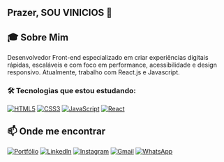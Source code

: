 ## Prazer, SOU VINICIOS 👋
## 🎓 Sobre Mim


Desenvolvedor Front-end especializado em criar experiências digitais rápidas, escaláveis e com foco em performance, acessibilidade e design responsivo. Atualmente, trabalho com React.js e Javascript.

### 🛠️ Tecnologias que estou estudando:
[![HTML5](https://img.shields.io/badge/HTML5-orange?style=for-the-badge&logo=html5&logoColor=white)](https://developer.mozilla.org/pt-BR/docs/Web/HTML)
[![CSS3](https://img.shields.io/badge/CSS3-blue?style=for-the-badge&logo=css3&logoColor=white)](https://developer.mozilla.org/pt-BR/docs/Web/CSS)
[![JavaScript](https://img.shields.io/badge/JavaScript-yellow?style=for-the-badge&logo=javascript&logoColor=white)](https://developer.mozilla.org/pt-BR/docs/Web/JavaScript)
[![React](https://img.shields.io/badge/React-61DAFB?style=for-the-badge&logo=react&logoColor=white)](https://reactjs.org/)


## 📫 Onde me encontrar

[![Portfólio](https://img.shields.io/badge/Portfólio-000000?style=for-the-badge&logo=https%3A%2F%2Fi.postimg.cc%2FhPQy5Nyk%2Ffavicon-32x32.png&logoColor=white)]([https://seusite.com](https://vinidev01.github.io/PortfolioViniDev01))
[![LinkedIn](https://img.shields.io/badge/LinkedIn-blue?style=for-the-badge&logo=linkedin&logoColor=white)](https://www.linkedin.com/in/seu-usuario/)
[![Instagram](https://img.shields.io/badge/Instagram-E4405F?style=for-the-badge&logo=instagram&logoColor=white)](https://instagram.com/seu-usuario)
[![Gmail](https://img.shields.io/badge/Gmail-666665?style=for-the-badge&logo=gmail&logoColor=white)](mailto:seuemail@gmail.com)
[![WhatsApp](https://img.shields.io/badge/WhatsApp-25D366?style=for-the-badge&logo=whatsapp&logoColor=white)](https://wa.me/55SEUNUMERO)
